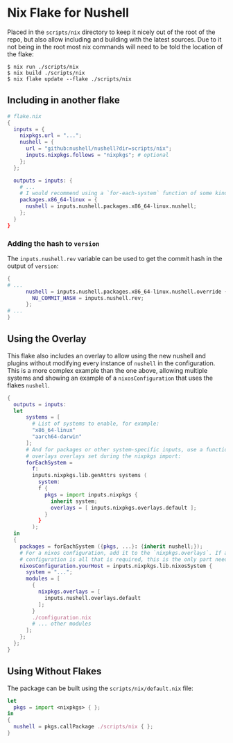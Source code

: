 # Nix Flake for Nushell

Placed in the `scripts/nix` directory to keep it nicely out of the root of the repo, but also allow
including and building with the latest sources. Due to it not being in the root most nix commands
will need to be told the location of the flake:

```console
$ nix run ./scripts/nix
$ nix build ./scripts/nix
$ nix flake update --flake ./scripts/nix
```

## Including in another flake

```nix
# flake.nix
{
  inputs = {
    nixpkgs.url = "...";
    nushell = {
      url = "github:nushell/nushell?dir=scripts/nix";
      inputs.nixpkgs.follows = "nixpkgs"; # optional
    };
  };

  outputs = inputs: {
    # ...
    # I would recommend using a `for-each-system` function of some kind here.
    packages.x86_64-linux = {
      nushell = inputs.nushell.packages.x86_64-linux.nushell;
    };
  }
}
```

### Adding the hash to `version`

The `inputs.nushell.rev` variable can be used to get the commit hash in the
output of `version`:

```nix
{
# ...
      nushell = inputs.nushell.packages.x86_64-linux.nushell.override {
        NU_COMMIT_HASH = inputs.nushell.rev;
      };
# ...
}
```

## Using the Overlay

This flake also includes an overlay to allow using the new nushell and plugins
without modifying every instance of `nushell` in the configuration. This is a
more complex example than the one above, allowing multiple systems and showing
an example of a `nixosConfiguration` that uses the flakes `nushell`.

```nix
{
  outputs = inputs:
  let
      systems = [
        # List of systems to enable, for example:
        "x86_64-linux"
        "aarch64-darwin"
      ];
      # And for packages or other system-specific inputs, use a function that
      # overlays overlays set during the nixpkgs import:
      forEachSystem =
        f:
        inputs.nixpkgs.lib.genAttrs systems (
          system:
          f {
            pkgs = import inputs.nixpkgs {
              inherit system;
              overlays = [ inputs.nixpkgs.overlays.default ];
            }
          }
        );
  in
  {
    packages = forEachSystem ({pkgs, ...}: {inherit nushell;});
    # For a nixos configuration, add it to the `nixpkgs.overlays`. If a nixos
    # configuration is all that is required, this is the only part needed
    nixosConfiguration.yourHost = inputs.nixpkgs.lib.nixosSystem {
      system = "...";
      modules = [
        {
          nixpkgs.overlays = [
            inputs.nushell.overlays.default
          ];
        }
        ./configuration.nix
        # ... other modules
      ];
    };
  };
}
```

## Using Without Flakes

The package can be built using the `scripts/nix/default.nix` file:

```nix
let
  pkgs = import <nixpkgs> { };
in
{
  nushell = pkgs.callPackage ./scripts/nix { };
}
```
